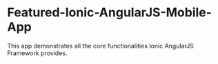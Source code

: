 Featured-Ionic-AngularJS-Mobile-App
===================================

This app demonstrates all the core functionalities Ionic AngularJS Framework provides.

